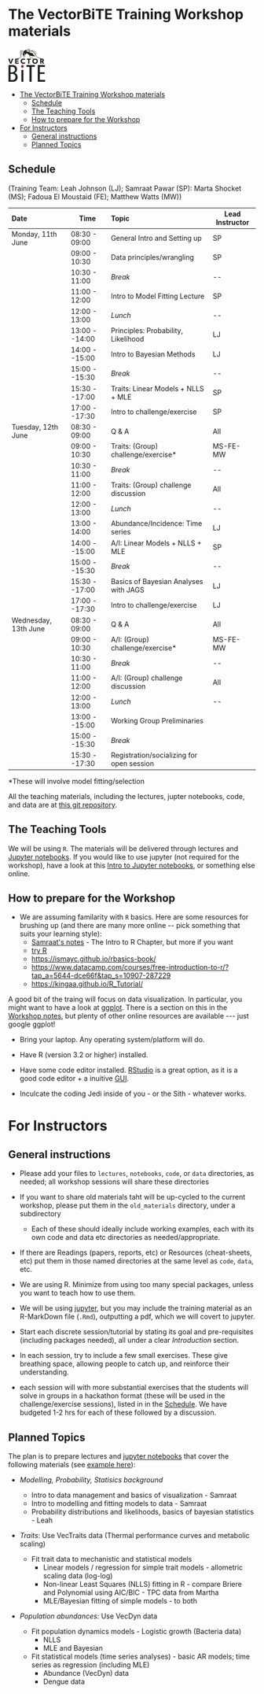 # The VectorBiTE Training Workshop materials

<img src="notebooks/graphics/VB_logo.jpg" alt="VBiTE Logo" width="75"> 

<!-- TOC -->

- [The VectorBiTE Training Workshop materials](#the-vectorbite-training-workshop-materials)
    - [Schedule](#schedule)
    - [The Teaching Tools](#the-teaching-tools)
    - [How to prepare for the Workshop](#how-to-prepare-for-the-workshop)
- [For Instructors](#for-instructors)
    - [General instructions](#general-instructions)
    - [Planned Topics](#planned-topics)

<!-- /TOC -->

## Schedule

(Training Team: Leah Johnson (LJ); Samraat Pawar (SP): Marta Shocket (MS); Fadoua El Moustaid (FE);  Matthew Watts (MW))

| Date                | Time         | Topic                                 |Lead Instructor
|:------              |------        |:------                                |------
|Monday, 11th June    | 08:30 - 09:00| General Intro and Setting up          | SP 
|                     | 09:00 - 10:30| Data principles/wrangling             | SP
|                     | 10:30 - 11:00| *Break*                               | --
|                     | 11:00 - 12:00| Intro to Model Fitting Lecture        | SP
|                     | 12:00 - 13:00| *Lunch*                               | --
|                     | 13:00 --14:00| Principles: Probability, Likelihood   | LJ
|                     | 14:00 --15:00| Intro to Bayesian Methods             | LJ
|                     | 15:00 --15:30| *Break*                               | --
|                     | 15:30 --17:00| Traits: Linear Models + NLLS + MLE    | SP
|                     | 17:00 --17:30| Intro to challenge/exercise           | SP
|Tuesday, 12th June   | 08:30 - 09:00| Q & A                                 | All
|                     | 09:00 - 10:30| Traits: (Group) challenge/exercise*   | MS-FE-MW
|                     | 10:30 - 11:00| *Break*                               | --
|                     | 11:00 - 12:00| Traits: (Group) challenge discussion  | All
|                     | 12:00 - 13:00| *Lunch*                               | --
|                     | 13:00 - 14:00| Abundance/Incidence: Time series      | LJ
|                     | 14:00 --15:00| A/I:  Linear Models + NLLS + MLE      | SP
|                     | 15:00 --15:30| *Break*                               | --
|                     | 15:30 --17:00| Basics of Bayesian Analyses with JAGS | LJ
|                     | 17:00 --17:30| Intro to challenge/exercise           | LJ
|Wednesday, 13th June | 08:30 - 09:00| Q & A                                 | All
|                     | 09:00 - 10:30| A/I: (Group) challenge/exercise*      | MS-FE-MW
|                     | 10:30 - 11:00| *Break*                               | --
|                     | 11:00 - 12:00| A/I: (Group) challenge discussion     | All
|                     | 12:00 - 13:00| *Lunch*                               | --
|                     | 13:00 --15:00| Working Group Preliminaries           | 
|                     | 15:00 --15:30| *Break*                               | 
|                     | 15:30 --17:30| Registration/socializing for open session  | 

*These will involve model fitting/selection

All the teaching materials, including the lectures, jupter notebooks, code, and data are at [this git repository](https://github.com/vectorbite/VBiTraining).

## The Teaching Tools

We will be using `R`. The materials will be delivered through lectures and [Jupyter notebooks](https://nbviewer.jupyter.org/github/vectorbite/VBiTraining/blob/master/notebooks/Index.ipynb). If you would like to use jupyter (not required for the workshop), have a look at this [Intro to Jupyter notebooks](https://github.com/mhasoba/TheMulQuaBio/blob/master/notebooks/Intro.ipynb), or something else online.

## How to prepare for the Workshop

 * We are assuming familarity with `R` basics. Here are some resources for brushing up (and there are many more online -- pick something that suits your learning style):
     - [Samraat's notes](https://github.com/mhasoba/TheMulQuaBio/blob/master/silbiocomp/SilBioComp.pdf) - The Intro to R Chapter, but more if you want
     - [try R](https://hangouts.google.com/_/elUi/chat-redirect?dest=http%3A%2F%2Ftryr.codeschool.com%2F)
     - https://ismayc.github.io/rbasics-book/
     - https://www.datacamp.com/courses/free-introduction-to-r/?tap_a=5644-dce66f&tap_s=10907-287229
     - https://kingaa.github.io/R_Tutorial/

A good bit of the traing will focus on data visualization. In particular, you might want to have a look at [ggplot](http://ggplot.yhathq.com/). There is a section on this in the [Workshop notes](https://nbviewer.jupyter.org/github/vectorbite/VBiTraining/blob/master/notebooks/Index.ipynb),  but plenty of other online resources are available --- just google ggplot!

  * Bring your laptop. Any operating system/platform will do.
  
  * Have R (version 3.2 or higher) installed.
  
  * Have some code editor installed. [RStudio](https://www.rstudio.com/) is a great option, as it is a good code editor + a inuitive [GUI](https://en.wikipedia.org/wiki/Graphical_user_interface).
  
  * Inculcate the coding Jedi inside of you - or the Sith - whatever works.

# For Instructors

## General instructions

* Please add your files to `lectures`, `notebooks`, `code`, or `data` directories, as needed; all workshop sessions will share these directories  
* If you want to share old materials taht will be up-cycled to the current workshop, please put them in the `old_materials` directory, under a subdirectory
  * Each of these should ideally include working examples, each with its own code and data etc directories as needed/appropriate.
* If there are Readings (papers, reports, etc) or Resources (cheat-sheets, etc) put them in those named directories at the same level as `code`, `data`, etc. 
* We are using R. Minimize from using too many special packages, unless you want to teach how to use them.
* We will be using [jupyter](https://github.com/mhasoba/TheMulQuaBio/blob/master/notebooks/Intro.ipynb), but you may include the training material as an R-MarkDown file (`.Rmd`), outputting a pdf, which we will covert to jupyter.
* Start each discrete session/tutorial by stating its goal and pre-requisites (including packages needed), all under a clear *Introduction* section. 

* In each session, try to include a few small exercises. These give breathing space, allowing people to catch up, and reinforce their understanding.

* each session will with more substantial exercises that the students will solve in groups in a hackathon format (these will be used in the challenge/exercise sessions), listed in  in the [Schedule](https://github.com/vectorbite/VBiTraining/blob/master/README.md).  We have budgeted 1-2 hrs for each of these followed by a discussion.

## Planned Topics

The plan is to prepare lectures and  [jupyter notebooks](https://github.com/mhasoba/TheMulQuaBio/blob/master/notebooks/Intro.ipynb) that cover the following materials (see [example here](https://github.com/mhasoba/TheMulQuaBio/blob/master/notebooks/NLLS.ipynb)):

* *Modelling, Probability, Statisics background*
  - Intro to data management and basics of visualization - Samraat
  - Intro to modelling and fitting models to data - Samraat
  - Probability distributions and likelihoods, basics of bayesian statistics - Leah

* *Traits*: Use VecTraits data (Thermal performance curves and metabolic scaling)
  - Fit trait data to mechanistic and statistical models
    * Linear models / regression for simple trait models - allometric scaling data (log-log)
    * Non-linear Least Squares (NLLS) fitting in R  - compare Briere and Polynomial using AIC/BIC - TPC data from Martha
    * MLE/Bayesian fitting of simple models - to both

* *Population abundances:* Use VecDyn data
   - Fit population dynamics models - Logistic growth (Bacteria data) 
      - NLLS
      - MLE and Bayesian
   - Fit statistical models (time series analyses) - basic AR models; time series as regression (including MLE)
      - Abundance (VecDyn) data
      - Dengue data